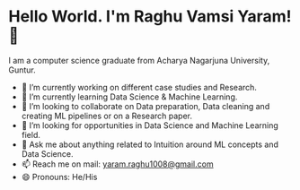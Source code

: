 # Hello World. I'm Raghu Vamsi Yaram! 👋 

I am a computer science graduate from Acharya Nagarjuna University, Guntur.

- 🔭 I’m currently working on different case studies and Research.
- 🌱 I’m currently learning Data Science & Machine Learning.
- 👯 I’m looking to collaborate on Data preparation, Data cleaning and creating ML pipelines or on a Research paper.
- 🤔 I’m looking for opportunities in Data Science and Machine Learning field.
- 💬 Ask me about anything related to Intuition around ML concepts and Data Science.
- 📫 Reach me on mail: yaram.raghu1008@gmail.com
- 😄 Pronouns: He/His
